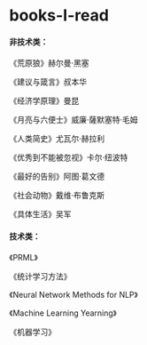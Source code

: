 # books-I-read
#### 非技术类：
《荒原狼》赫尔曼·黑塞

《建议与箴言》叔本华

《经济学原理》曼昆

《月亮与六便士》威廉·薩默塞特·毛姆

《人类简史》尤瓦尔·赫拉利

《优秀到不能被忽视》卡尔·纽波特

《最好的告别》阿图·葛文德

《社会动物》戴维·布鲁克斯

《具体生活》吴军


#### 技术类：
《PRML》

《统计学习方法》

《Neural Network Methods for NLP》

《Machine Learning Yearning》

《机器学习》
